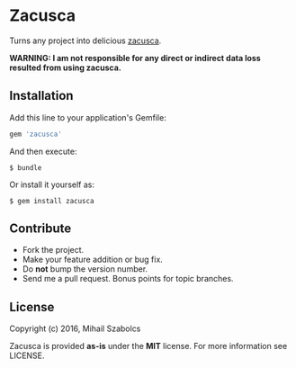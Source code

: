 # Zacusca
Turns any project into delicious [zacusca](https://en.wikipedia.org/wiki/Zacusc%C4%83).

**WARNING: I am not responsible for any direct or indirect data loss resulted from using zacusca.**

## Installation

Add this line to your application's Gemfile:

```ruby
gem 'zacusca'
```

And then execute:

    $ bundle

Or install it yourself as:

    $ gem install zacusca

Contribute
----------
* Fork the project.
* Make your feature addition or bug fix.
* Do **not** bump the version number.
* Send me a pull request. Bonus points for topic branches.

License
-------
Copyright (c) 2016, Mihail Szabolcs

Zacusca is provided **as-is** under the **MIT** license.
For more information see LICENSE.
